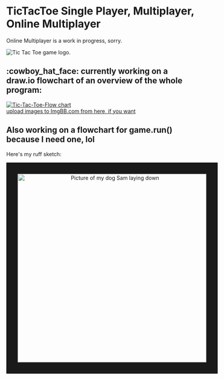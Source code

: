 


<h1>TicTacToe Single Player, Multiplayer, Online Multiplayer</h1>

<p>Online Multiplayer is a work in progress, sorry.</p>

<img src="https://i.ibb.co/qg0j9Rg/Tic-Tac-Toe.png" alt="Tic Tac Toe game logo.">

<h2>:cowboy_hat_face: currently working on a draw.io flowchart of an overview of the whole program:</h2>



<a href="https://viewer.diagrams.net/?highlight=0000ff&edit=_blank&layers=1&nav=1&title=TicTacToeFC.png#R5Vldd9o4EP01PNJjI4PDY0MhTXe32RNId%2Fso8GArkSVXiGDy61ey5a9YfJyWhD2FB5BmxpZ0r%2B5obDpoFKc3AifRXzwA2uk5QdpBnzq9nuv1HfWjLdvccuV7uSEUJDBBlWFKXsAYzXXhmgSwagRKzqkkSdO44IzBQjZsWAi%2BaYYtOW2OmuAQWobpAtO29R8SyKiYnVPZPwMJI%2FnKMceLp1DwNTPDdXpomX1yd4yLW5n4VYQDvqmZ0LiDRoJzmbfidARUQ1ugll832eEtpy2AyWMu%2BHw1fLjZwsvjF9fdvID8%2FuPbojswc5PbAg4IFDqmy4WMeMgZpuPKep2tGfRdHdWrYv7kPFFGVxkfQcqtoRqvJVemSMbUeCEl8t9a%2B7u%2B1Ye%2B6X1KzZ2zztZ08nnqye1cvjGt%2BFosTFSX%2FrF4eJB33vZxljpDNrmbj7vFJsMiBLknrleSpPY%2B8Bik2KrrBFAsyXNzHthswrCMq5hQDUOGnZh9k3zGdG1Gms4%2B3s%2FadFGqhKJp2UREwjTB2do3SqtN0Hfi9QxCQloztZdsvN1C6kbpXc%2F0NzXdFNs9qmnmynkjlLwWSufYzz%2B%2FFQdHbkVk3f7vsDetScO%2FwKTRO5KpwTmTRq8lh1uWrKVeMsVbEHrMWBEhM2wGVP%2FOlXUQ6hYxsWSlvqaz%2B9uvNyWGNa7VOZbopkIRUwqUhwLHKjABQdQy1CivfH9XjkNJaklSKEqEEyUt13uVtJAlafmWpDU4QdKyyufqAuWDjpSPf075oMPyYTjWterFqKfv%2FN%2FU4%2FYvUD5%2BWz52cLxz6sdv6ecbpiTAEjI0nHitn%2BoUIfphLp4TpubEmdbLhounPAbCDx1dQg5%2BrPWD0TVnUHWU546NG%2F2q4%2B6wzyIBjWtGDffk7uG%2B5rVJ%2BwkgyfHap%2By3r79994j62ybGU9Tf9v3WYpwwIoliXevoYxvKbrbgheQ6mfKlRoQTprLbKnvsr6daPn9UgfZk251zLAKNfzaQLeLn%2BGmRYaFsJz%2B9YZMfv00PQhZ6yhLl5IoctPgpkFpyJjMdUi4yT6UP5GSfuinHtKlmhYWjH8AMYzlR%2Bi2NxrBSiqH19uusxpNaTD6B%2FMYtrpr5%2BgBzFM%2BBXpdvY0ZmSUynjnyho3KVaORN0GRyGj2iY0pL7z0Px%2FJd0296OO459I45HYfvdDrunWYjWeY148FsZisuz19Z%2FlKy7PoHk6X1XdLbacdtQXoB2hkeq52zSmfYks5zeRZZqgyUIl1A6Cqin%2FaLpsAs4HEnexOfQFDp7lcOnxMo4XDVcCohqG71f0Pmq%2F2ng8b%2FAQ%3D%3D"><img src="https://i.ibb.co/SvzX6Gm/Tic-Tac-Toe-FC.png" alt="Tic-Tac-Toe-Flow chart" border="0"></a>
<br /><a target='_blank' href='https://imgbb.com/'>upload images to ImgBB.com from here, if you want</a><br />

<!-- https://ibb.co/47xKfrD -->



<!-- <img src="https://i.ibb.co/vHjX40H/get-Player-Amount-jpeg.jpg" alt="get player amount function flow chart" border="5"> -->
<h2>Also working on a flowchart for game.run() because I need one, lol</h2>
<P>Here's my ruff sketch:</P>
<p align="center">
<img  class="gamerun_image" border="30" border= "border-radius: 10% / 50%;" src="https://i.ibb.co/MpHyJK3/Sam.jpg" alt="Picture of my dog Sam laying down"   width= 500 height=500>
</p>

